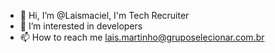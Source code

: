 - 👋 Hi, I’m @Laismaciel, I'm Tech Recruiter
- 👀 I’m interested in developers
- 📫 How to reach me lais.martinho@gruposelecionar.com.br
